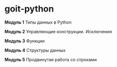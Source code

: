 # goit-python
**Модуль 1**
Типы данных в Python

**Модуль 2**
Управляющие конструкции. Исключения

**Модуль 3**
Функции

**Модуль 4**
Структуры данных

**Модуль 5**
Продвинутая работа со строками
